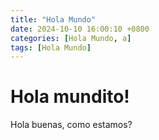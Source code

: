 ```yaml
---
title: "Hola Mundo"
date: 2024-10-10 16:00:10 +0800
categories: [Hola Mundo, a]
tags: [Hola Mundo]
---
```


# Hola mundito!

Hola buenas, como estamos?
